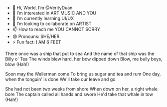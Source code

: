 - 👋 Hi, World, I’m @VerityDuan
- 👀 I’m interested in ART MUSIC AND YOU
- 🌱 I’m currently learning UI/UX
- 💞️ I’m looking to collaborate on ARTIST
- 📫 How to reach me YOU CANNOT SORRY
- 😄 Pronouns: SHE/HER
- ⚡ Fun fact: I AM 6 FEET 

There once was a ship that put to sea
And the name of that ship was the Billy o' Tea
The winds blew hard, her bow dipped down
Blow, me bully boys, blow (Hah!)

Soon may the Wellerman come
To bring us sugar and tea and rum
One day, when the tonguin' is done
We'll take our leave and go

She had not been two weeks from shore
When down on her, a right whale bore
The captain called all hands and swore
He'd take that whale in tow (Hah!)
